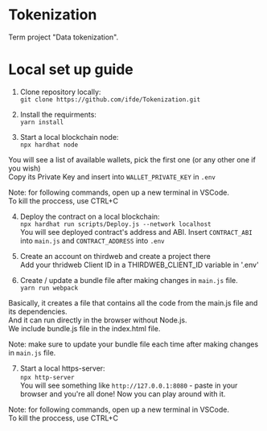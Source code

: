 # Tokenization
Term project "Data tokenization". 

# Local set up guide 

1. Clone repository locally:  
`git clone https://github.com/ifde/Tokenization.git`  

2. Install the requirments:  
`yarn install`  

3. Start a local blockchain node:  
`npx hardhat node`  

You will see a list of available wallets, pick the first one (or any other one if you wish)  
Copy its Private Key and insert into `WALLET_PRIVATE_KEY` in `.env`  

Note: for following commands, open up a new terminal in VSCode.  
To kill the proccess, use CTRL+C  

4. Deploy the contract on a local blockchain:  
`npx hardhat run scripts/Deploy.js --network localhost`  
You will see deployed contract's address and ABI. 
Insert `CONTRACT_ABI` into `main.js` and `CONTRACT_ADDRESS` into `.env`  

5. Create an account on thirdweb and create a project there  
Add your thridweb Client ID in a THIRDWEB_CLIENT_ID variable in '.env'   

6. Create / update a bundle file after making changes in `main.js` file.  
`yarn run webpack`  

Basically, it creates a file that contains all the code from the main.js file and its dependencies.  
And it can run directly in the browser without Node.js.  
We include bundle.js file in the index.html file.  

Note: make sure to update your bundle file each time after making changes in `main.js` file.  

7. Start a local https-server:  
`npx http-server`  
You will see something like `http://127.0.0.1:8080` - paste in your browser and you're all done! 
Now you can play around with it.  

Note: for following commands, open up a new terminal in VSCode.  
To kill the proccess, use CTRL+C  



